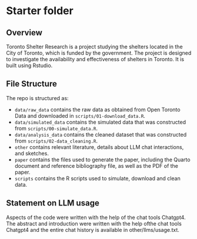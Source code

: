 # Starter folder

## Overview

Toronto Shelter Research is a project studying the shelters located in the City of Toronto, which is funded by the government. The project is designed to investigate the availability and effectiveness of shelters in Toronto. It is built using Rstudio.

## File Structure

The repo is structured as:

-   `data/raw_data` contains the raw data as obtained from Open Toronto Data and downloaded in `scripts/01-download_data.R`.
-   `data/simulated_data` contains the simulated data that was constructed from `scripts/00-simulate_data.R`.
-   `data/analysis_data` contains the cleaned dataset that was constructed from `scripts/02-data_cleaning.R`.
-   `other` contains relevant literature, details about LLM chat interactions, and sketches.
-   `paper` contains the files used to generate the paper, including the Quarto document and reference bibliography file, as well as the PDF of the paper. 
-   `scripts` contains the R scripts used to simulate, download and clean data.


## Statement on LLM usage

Aspects of the code were written with the help of the chat tools Chatgpt4. The abstract and introduction were written with the help ofthe chat tools Chatgpt4 and the entire chat history is available in other/llms/usage.txt.
